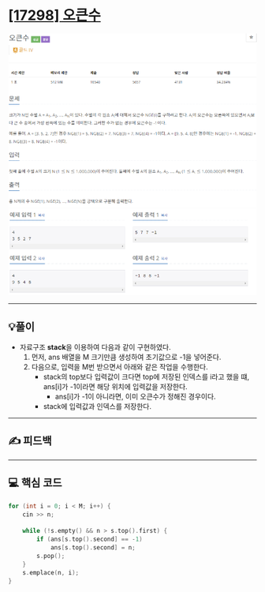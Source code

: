 # [[17298] 오큰수](https://www.acmicpc.net/problem/17298)

![](imgs/1.PNG)
![](imgs/2.PNG)

___
## 💡풀이
- 자료구조 <b>stack</b>을 이용하여 다음과 같이 구현하였다.
	1. 먼저, ans 배열을 M 크기만큼 생성하여 초기값으로 -1을 넣어준다.
	2. 다음으로, 입력을 M번 받으면서 아래와 같은 작업을 수행한다.
		- stack의 top보다 입력값이 크다면 top에 저장된 인덱스를 i라고 했을 떄, ans[i]가 -1이라면 해당 위치에 입력값을 저장한다.
			- ans[i]가 -1이 아니라면, 이미 오큰수가 정해진 경우이다.
		- stack에 입력값과 인덱스를 저장한다.
___
## ✍ 피드백

___
## 💻 핵심 코드
```c++
for (int i = 0; i < M; i++) {
	cin >> n;
	
	while (!s.empty() && n > s.top().first) {
		if (ans[s.top().second] == -1)
			ans[s.top().second] = n;
		s.pop();
	}
	s.emplace(n, i);
}
```